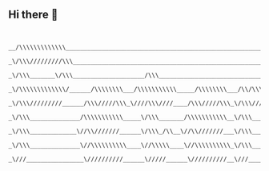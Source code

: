 ## Hi there 👋

<!--
**eidpeter/eidpeter** is a ✨ _special_ ✨ repository because its `README.md` (this file) appears on your GitHub profile.

Here are some ideas to get you started:

- 🔭 I’m currently working on ...
- 🌱 I’m currently learning ...
- 👯 I’m looking to collaborate on ...
- 🤔 I’m looking for help with ...
- 💬 Ask me about ...
- 📫 How to reach me: ...
- 😄 Pronouns: ...
- ⚡ Fun fact: ...
-->

```


__/\\\\\\\\\\\\\________________________________________________________________________/\\\\\\\\\\\\\\\_______________/\\\__        
 _\/\\\/////////\\\_____________________________________________________________________\/\\\///////////_______________\/\\\__       
  _\/\\\_______\/\\\____________________/\\\_____________________________________________\/\\\______________/\\\________\/\\\__      
   _\/\\\\\\\\\\\\\/______/\\\\\\\\___/\\\\\\\\\\\_____/\\\\\\\\___/\\/\\\\\\\____________\/\\\\\\\\\\\_____\///_________\/\\\__     
    _\/\\\/////////______/\\\/////\\\_\////\\\////____/\\\/////\\\_\/\\\/////\\\___________\/\\\///////_______/\\\___/\\\\\\\\\__    
     _\/\\\______________/\\\\\\\\\\\_____\/\\\_______/\\\\\\\\\\\__\/\\\___\///____________\/\\\_____________\/\\\__/\\\////\\\__   
      _\/\\\_____________\//\\///////______\/\\\_/\\__\//\\///////___\/\\\___________________\/\\\_____________\/\\\_\/\\\__\/\\\__  
       _\/\\\______________\//\\\\\\\\\\____\//\\\\\____\//\\\\\\\\\\_\/\\\___________________\/\\\\\\\\\\\\\\\_\/\\\_\//\\\\\\\/\\_ 
        _\///________________\//////////______\/////______\//////////__\///____________________\///////////////__\///___\///////\//__


```
